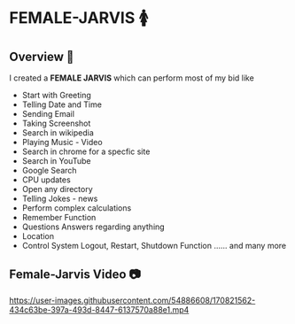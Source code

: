 # FEMALE-JARVIS 🚺

## Overview 📝
I created a **FEMALE JARVIS** which can perform most of my bid like
* Start with Greeting
* Telling Date and Time
* Sending Email
* Taking Screenshot
* Search in wikipedia
* Playing Music - Video
* Search in chrome for a specfic site
* Search in YouTube
* Google Search
* CPU updates
* Open any directory
* Telling Jokes - news
* Perform complex calculations
* Remember Function
* Questions Answers regarding anything
* Location 
* Control System Logout, Restart, Shutdown Function ...... and many more

  
## Female-Jarvis Video 📷
  

https://user-images.githubusercontent.com/54886608/170821562-434c63be-397a-493d-8447-6137570a88e1.mp4

